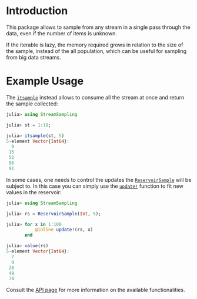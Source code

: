 
# Introduction

This package allows to sample from any stream in a single pass through the data, even if the number of items is unknown.

If the iterable is lazy, the memory required grows in relation to the size of the sample, instead of the all population, which can be useful for sampling from big data streams.

# Example Usage

The [`itsample`](@ref) instead allows to consume all the stream at once and return the sample collected:

```julia
julia> using StreamSampling

julia> st = 1:10;

julia> itsample(st, 5)
5-element Vector{Int64}:
  9
 15
 52
 96
 91
```
In some cases, one needs to control the updates the [`ReservoirSample`](@ref) will be subject to. In this case
you can simply use the [`update!`](@ref) function to fit new values in the reservoir:

```julia
julia> using StreamSampling

julia> rs = ReservoirSample(Int, 5);

julia> for x in 1:100
           @inline update!(rs, x)
       end

julia> value(rs)
5-element Vector{Int64}:
  7
  9
 20
 49
 74
```

Consult the [API page](https://juliadynamics.github.io/StreamSampling.jl/stable/api/) for more information on the available functionalities.
